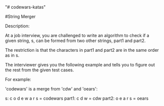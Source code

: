 "# codewars-katas" 

#String Merger

Description:

At a job interview, you are challenged to write an algorithm to check if a given string, s, can be formed from two other strings, part1 and part2.

The restriction is that the characters in part1 and part2 are in the same order as in s.

The interviewer gives you the following example and tells you to figure out the rest from the given test cases.

For example:

'codewars' is a merge from 'cdw' and 'oears':

s:  c o d e w a r s   = codewars
part1:  c   d   w         = cdw
part2:    o   e   a r s   = oears
